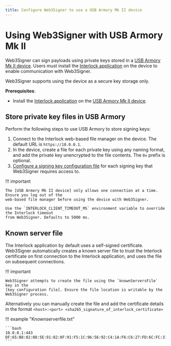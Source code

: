 ```yaml
---
title: Configure Web3Signer to use a USB Armory Mk II device
---
```


# Using Web3Signer with USB Armory Mk II

Web3Signer can sign payloads using private keys stored in a [USB Armory Mk II device]. Users must
install the [Interlock application] on the device to enable communication with Web3Signer.

Web3Signer supports using the device as a secure key storage only.

**Prerequisites**:

* Install the [Interlock application] on the [USB Armory Mk II device].

## Store private key files in USB Armory

Perform the following steps to use USB Armory to store signing keys:

1. Connect to the Interlock web-based file manager on the device. The default URL is
    `https://10.0.0.1`.
1. In the device, create a file for each private key using any naming format, and add the private
    key unencrypted to the file contents. The `0x` prefix is optional.
1. [Configure a signing key configuration file] for each signing key that Web3Signer requires access
    to.

!!! important

    The [USB Armory Mk II device] only allows one connection at a time. Ensure you log out of the
    web-based file manager before using the device with Web3Signer.

    Use the `INTERLOCK_CLIENT_TIMEOUT_MS` environment variable to override the Interlock timeout
    from Web3Signer. Defaults to 5000 ms.

## Known server file

The Interlock application by default uses a self-signed certificate. Web3Signer automatically
creates a known server file to trust the Interlock certificate on first connection to the Interlock
application, and uses the file on subsequent connections.

!!! important

    Web3Signer attempts to create the file using the `knownServersFile` key in the
    [key configuration file]. Ensure the file location is writable by the Web3Signer process.

Alternatively you can manually create the file and add the certificate details in the format
`<host>:<port> <sha265_signature_of_interlock_certificate>`

!!! example "Knownserverfile.txt"

    ```bash
    10.0.0.1:443 DF:65:B8:02:08:5E:91:82:0F:91:F5:1C:96:56:92:C4:1A:F6:C6:27:FD:6C:FC:31:F2:BB:90:17:22:59:5B:50
    ```
<!-- links -->
[USB Armory Mk II device]: https://www.f-secure.com/en/consulting/foundry/usb-armory
[Interlock application]: https://github.com/f-secure-foundry/interlock/blob/master/README.md
[Configure a signing key configuration file]: ../Use-Signing-Keys.md
[key configuration file]: ../../Reference/Key-Configuration-Files.md#usb-armory-mk-ii
